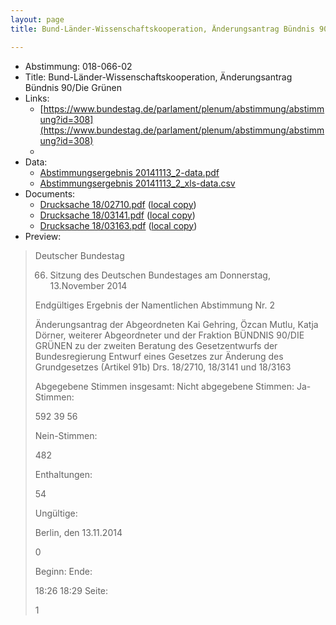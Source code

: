 ```yaml
---
layout: page
title: Bund-Länder-Wissenschaftskooperation, Änderungsantrag Bündnis 90/Die Grünen

---
```


* Abstimmung: 018-066-02
* Title: Bund-Länder-Wissenschaftskooperation, Änderungsantrag Bündnis 90/Die Grünen
* Links: 
    * [https://www.bundestag.de/parlament/plenum/abstimmung/abstimmung?id=308](https://www.bundestag.de/parlament/plenum/abstimmung/abstimmung?id=308)
    * 
* Data: 
    * [Abstimmungsergebnis 20141113_2-data.pdf](/abstimmungsliste/20141113_2-data.pdf)
    * [Abstimmungsergebnis 20141113_2_xls-data.csv](/abstimmungsliste/analyses/20141113_2_xls-data.csv)
* Documents: 
    * [Drucksache 18/02710.pdf](http://dip21.bundestag.de/dip21/btd/18/027/1802710.pdf) ([local copy](/abstimmungsdaten/018-066-02/1802710.pdf))
    * [Drucksache 18/03141.pdf](http://dip21.bundestag.de/dip21/btd/18/031/1803141.pdf) ([local copy](/abstimmungsdaten/018-066-02/1803141.pdf))
    * [Drucksache 18/03163.pdf](http://dip21.bundestag.de/dip21/btd/18/031/1803163.pdf) ([local copy](/abstimmungsdaten/018-066-02/1803163.pdf))
* Preview: 
> Deutscher Bundestag
> 
> 66. Sitzung des Deutschen Bundestages
> am Donnerstag, 13.November 2014
> 
> Endgültiges Ergebnis der Namentlichen Abstimmung Nr. 2
> 
> Änderungsantrag der Abgeordneten Kai Gehring, Özcan Mutlu, Katja Dörner, weiterer
> Abgeordneter und der Fraktion BÜNDNIS 90/DIE GRÜNEN
> zu der zweiten Beratung des Gesetzentwurfs der Bundesregierung
> Entwurf eines Gesetzes zur Änderung des Grundgesetzes (Artikel 91b)
> Drs. 18/2710, 18/3141 und 18/3163
> 
> Abgegebene Stimmen insgesamt:
> Nicht abgegebene Stimmen:
> Ja-Stimmen:
> 
> 592
> 39
> 56
> 
> Nein-Stimmen:
> 
> 482
> 
> Enthaltungen:
> 
> 54
> 
> Ungültige:
> 
> Berlin, den 13.11.2014
> 
> 0
> 
> Beginn:
> Ende:
> 
> 18:26
> 18:29
> Seite:
> 
> 1
> 
> 
